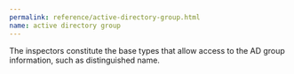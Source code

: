 ```yaml
---
permalink: reference/active-directory-group.html
name: active directory group
---
```


The <active directory group> inspectors constitute the base types that allow access to the AD group information, such as distinguished name.